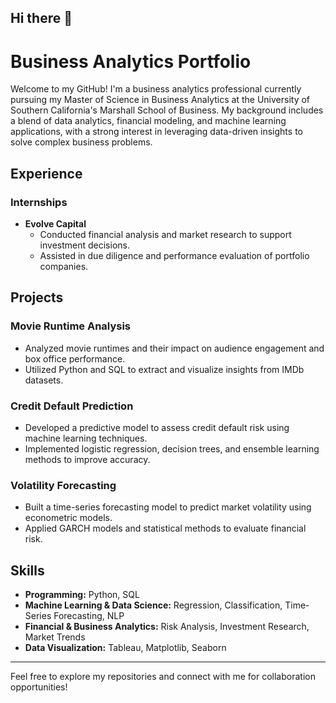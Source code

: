 ## Hi there 👋

# Business Analytics Portfolio

Welcome to my GitHub! I'm a business analytics professional currently pursuing my Master of Science in Business Analytics at the University of Southern California's Marshall School of Business. My background includes a blend of data analytics, financial modeling, and machine learning applications, with a strong interest in leveraging data-driven insights to solve complex business problems.

## Experience

### Internships
- **Evolve Capital**  
  - Conducted financial analysis and market research to support investment decisions.  
  - Assisted in due diligence and performance evaluation of portfolio companies.  

## Projects

### Movie Runtime Analysis
- Analyzed movie runtimes and their impact on audience engagement and box office performance.
- Utilized Python and SQL to extract and visualize insights from IMDb datasets.

### Credit Default Prediction
- Developed a predictive model to assess credit default risk using machine learning techniques.
- Implemented logistic regression, decision trees, and ensemble learning methods to improve accuracy.

### Volatility Forecasting
- Built a time-series forecasting model to predict market volatility using econometric models.
- Applied GARCH models and statistical methods to evaluate financial risk.

## Skills
- **Programming:** Python, SQL  
- **Machine Learning & Data Science:** Regression, Classification, Time-Series Forecasting, NLP  
- **Financial & Business Analytics:** Risk Analysis, Investment Research, Market Trends  
- **Data Visualization:** Tableau, Matplotlib, Seaborn  

---

Feel free to explore my repositories and connect with me for collaboration opportunities!

<!--
**Jackymualim/Jackymualim** is a ✨ _special_ ✨ repository because its `README.md` (this file) appears on your GitHub profile.

Here are some ideas to get you started:

- 🔭 I’m currently working on ...
- 🌱 I’m currently learning ...
- 👯 I’m looking to collaborate on ...
- 🤔 I’m looking for help with ...
- 💬 Ask me about ...
- 📫 How to reach me: ...
- 😄 Pronouns: ...
- ⚡ Fun fact: ...
-->
